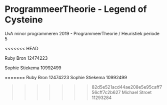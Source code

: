 # ProgrammeerTheorie - Legend of Cysteine

UvA minor programmeren 2019 - ProgrammeerTheorie / Heuristiek
periode 5

<<<<<<< HEAD

Ruby Bron       12474223

Sophie Stiekema 10992499

=======
Ruby Bron       12474223
Sophie Stiekema 10992499
>>>>>>> 82d5e521acd44ae208e5e95caff756cff7c2b627
Michael Stroet  11293284
